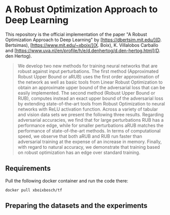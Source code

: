# A Robust Optimization Approach to Deep Learning
This repository is the official implementation of the paper "A Robust Optimization Approach to Deep Learning" by [https://dbertsim.mit.edu/](D. Bertsimas), [https://www.mit.edu/~xboix/](X. Boix), K. Villalobos Carballo and [https://www.uva.nl/en/profile/h/e/d.denhertog/d.den-hertog.html](D. den Hertog). 

>We develop two new methods for training neural networks that are robust against input perturbations. The first method (Approximated Robust Upper Bound or aRUB) uses the first order approximation of the network as well as basic tools from Linear Robust Optimization to obtain an approximate upper bound of the adversarial loss that can be easily implemented. The second method (Robust Upper Bound or RUB), computes instead an exact upper bound of the adversarial loss by extending state-of-the-art tools from Robust Optimization to neural networks with ReLU activation function. Across a variety of tabular and vision data sets we present the following three results. Regarding adversarial accuracies, we find that for large perturbations RUB has a performance edge, while for smaller perturbations aRUB matches the performance of state-of-the-art methods. In terms of computational speed, we observe that both aRUB and RUB run faster than adversarial training at the expense of an increase in memory. Finally, with regard to natural accuracy, we demonstrate that training based on robust optimization has an edge over standard training. 

## Requirements 

Pull the following docker container and run the code there:

```
docker pull xboixbosch/tf
```


## Preparing the datasets and the experiments
